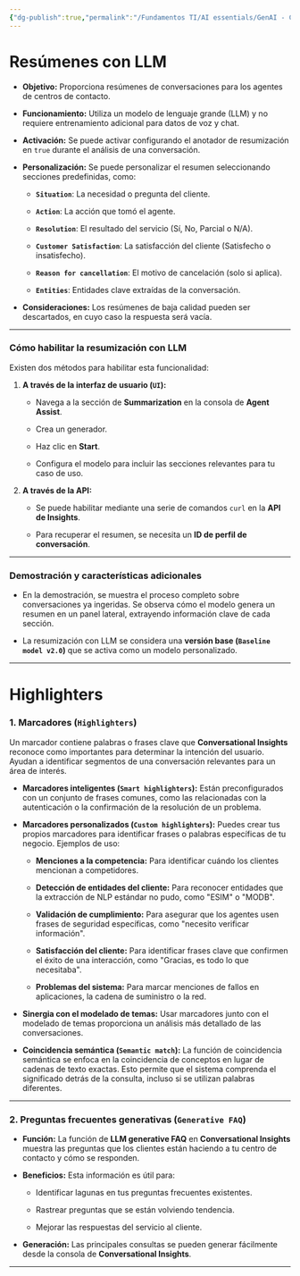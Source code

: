 ```yaml
---
{"dg-publish":true,"permalink":"/Fundamentos TI/AI essentials/GenAI - CCAI/Insights/Conversational Insights/03 LLM Summarization y Highlighters/"}
---
```


# Resúmenes con LLM

- **Objetivo:** Proporciona resúmenes de conversaciones para los agentes de centros de contacto.
    
- **Funcionamiento:** Utiliza un modelo de lenguaje grande (LLM) y no requiere entrenamiento adicional para datos de voz y chat.
    
- **Activación:** Se puede activar configurando el anotador de resumización en `true` durante el análisis de una conversación.
    
- **Personalización:** Se puede personalizar el resumen seleccionando secciones predefinidas, como:
    
    - **`Situation`**: La necesidad o pregunta del cliente.
        
    - **`Action`**: La acción que tomó el agente.
        
    - **`Resolution`**: El resultado del servicio (Sí, No, Parcial o N/A).
        
    - **`Customer Satisfaction`**: La satisfacción del cliente (Satisfecho o insatisfecho).
        
    - **`Reason for cancellation`**: El motivo de cancelación (solo si aplica).
        
    - **`Entities`**: Entidades clave extraídas de la conversación.
        
- **Consideraciones:** Los resúmenes de baja calidad pueden ser descartados, en cuyo caso la respuesta será vacía.
    

---

### **Cómo habilitar la resumización con LLM**

Existen dos métodos para habilitar esta funcionalidad:

1. **A través de la interfaz de usuario (`UI`):**
    
    - Navega a la sección de **Summarization** en la consola de **Agent Assist**.
        
    - Crea un generador.
        
    - Haz clic en **Start**.
        
    - Configura el modelo para incluir las secciones relevantes para tu caso de uso.
        
2. **A través de la API:**
    
    - Se puede habilitar mediante una serie de comandos `curl` en la **API de Insights**.
        
    - Para recuperar el resumen, se necesita un **ID de perfil de conversación**.
        

---

### **Demostración y características adicionales**

- En la demostración, se muestra el proceso completo sobre conversaciones ya ingeridas. Se observa cómo el modelo genera un resumen en un panel lateral, extrayendo información clave de cada sección.
    
- La resumización con LLM se considera una **versión base (`Baseline model v2.0`)** que se activa como un modelo personalizado.

---

# Highlighters

### **1. Marcadores (`Highlighters`)**

Un marcador contiene palabras o frases clave que **Conversational Insights** reconoce como importantes para determinar la intención del usuario. Ayudan a identificar segmentos de una conversación relevantes para un área de interés.

- **Marcadores inteligentes (`Smart highlighters`):** Están preconfigurados con un conjunto de frases comunes, como las relacionadas con la autenticación o la confirmación de la resolución de un problema.
    
- **Marcadores personalizados (`Custom highlighters`):** Puedes crear tus propios marcadores para identificar frases o palabras específicas de tu negocio. Ejemplos de uso:
    
    - **Menciones a la competencia:** Para identificar cuándo los clientes mencionan a competidores.
        
    - **Detección de entidades del cliente:** Para reconocer entidades que la extracción de NLP estándar no pudo, como "ESIM" o "MODB".
        
    - **Validación de cumplimiento:** Para asegurar que los agentes usen frases de seguridad específicas, como "necesito verificar información".
        
    - **Satisfacción del cliente:** Para identificar frases clave que confirmen el éxito de una interacción, como "Gracias, es todo lo que necesitaba".
        
    - **Problemas del sistema:** Para marcar menciones de fallos en aplicaciones, la cadena de suministro o la red.
        
- **Sinergia con el modelado de temas:** Usar marcadores junto con el modelado de temas proporciona un análisis más detallado de las conversaciones.
    
- **Coincidencia semántica (`Semantic match`):** La función de coincidencia semántica se enfoca en la coincidencia de conceptos en lugar de cadenas de texto exactas. Esto permite que el sistema comprenda el significado detrás de la consulta, incluso si se utilizan palabras diferentes.
    

---

### **2. Preguntas frecuentes generativas (`Generative FAQ`)**

- **Función:** La función de **LLM generative FAQ** en **Conversational Insights** muestra las preguntas que los clientes están haciendo a tu centro de contacto y cómo se responden.
    
- **Beneficios:** Esta información es útil para:
    
    - Identificar lagunas en tus preguntas frecuentes existentes.
        
    - Rastrear preguntas que se están volviendo tendencia.
        
    - Mejorar las respuestas del servicio al cliente.
        
- **Generación:** Las principales consultas se pueden generar fácilmente desde la consola de **Conversational Insights**.

---

